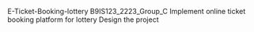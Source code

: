  E-Ticket-Booking-lottery
B9IS123_2223_Group_C
Implement online ticket booking platform for lottery
Design the project


